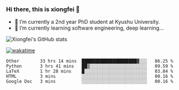 ### Hi there, this is xiongfei 👋


- 🔭 I’m currently a 2nd year PhD student at Kyushu University.
- 🌱 I’m currently learning software engineering, deep learning...

<!--
**Toma62299781/Toma62299781** is a ✨ _special_ ✨ repository because its `README.md` (this file) appears on your GitHub profile.
Here are some ideas to get you started:
-->

![Xiongfei's GitHub stats](https://github-readme-stats.vercel.app/api?username=Toma62299781)


[![wakatime](https://wakatime.com/badge/user/9e8d5516-d162-43e7-9563-87295d455a71.svg)](https://wakatime.com/@9e8d5516-d162-43e7-9563-87295d455a71)

<!--START_SECTION:waka-->
```text
Other        33 hrs 14 mins  █████████████████████▓░░░   86.25 % 
Python       3 hrs 41 mins   ██▒░░░░░░░░░░░░░░░░░░░░░░   09.59 % 
LaTeX        1 hr 28 mins    █░░░░░░░░░░░░░░░░░░░░░░░░   03.84 % 
HTML         3 mins          ░░░░░░░░░░░░░░░░░░░░░░░░░   00.16 % 
Google Doc   3 mins          ░░░░░░░░░░░░░░░░░░░░░░░░░   00.16 % 
```
<!--END_SECTION:waka-->

